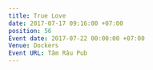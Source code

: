 ```yaml
---
title: True Love
date: 2017-07-17 09:16:00 +07:00
position: 56
Event date: 2017-07-22 00:00:00 +07:00
Venue: Dockers
Event URL: Tâm Râu Pub
---
```


